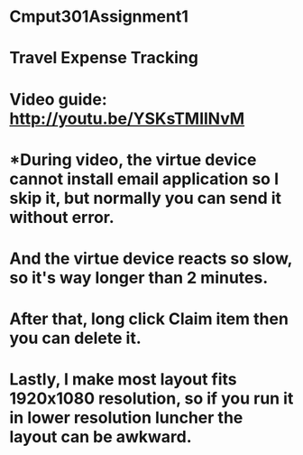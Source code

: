 # Cmput301Assignment1
# Travel Expense Tracking
# Video guide: http://youtu.be/YSKsTMIlNvM  
# *During video, the virtue device cannot install email application so I skip it, but normally you can send it without error.
# And the virtue device reacts so slow, so it's way longer than 2 minutes.
# After that, long click Claim item then you can delete it.
# Lastly, I make most layout fits 1920x1080 resolution, so if you run it in lower resolution luncher the layout can be awkward.